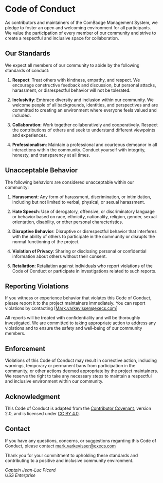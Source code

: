 # Code of Conduct

As contributors and maintainers of the ComBadge Management System, we pledge to foster an open and welcoming environment for all participants. We value the participation of every member of our community and strive to create a respectful and inclusive space for collaboration.

## Our Standards

We expect all members of our community to abide by the following standards of conduct:

1. **Respect**: Treat others with kindness, empathy, and respect. We encourage constructive feedback and discussion, but personal attacks, harassment, or disrespectful behavior will not be tolerated.

2. **Inclusivity**: Embrace diversity and inclusion within our community. We welcome people of all backgrounds, identities, and perspectives and are committed to creating an environment where everyone feels valued and included.

3. **Collaboration**: Work together collaboratively and cooperatively. Respect the contributions of others and seek to understand different viewpoints and experiences.

4. **Professionalism**: Maintain a professional and courteous demeanor in all interactions within the community. Conduct yourself with integrity, honesty, and transparency at all times.

## Unacceptable Behavior

The following behaviors are considered unacceptable within our community:

1. **Harassment**: Any form of harassment, discrimination, or intimidation, including but not limited to verbal, physical, or sexual harassment.

2. **Hate Speech**: Use of derogatory, offensive, or discriminatory language or behavior based on race, ethnicity, nationality, religion, gender, sexual orientation, disability, or other personal characteristics.

3. **Disruptive Behavior**: Disruptive or disrespectful behavior that interferes with the ability of others to participate in the community or disrupts the normal functioning of the project.

4. **Violation of Privacy**: Sharing or disclosing personal or confidential information about others without their consent.

5. **Retaliation**: Retaliation against individuals who report violations of the Code of Conduct or participate in investigations related to such reports.

## Reporting Violations

If you witness or experience behavior that violates this Code of Conduct, please report it to the project maintainers immediately. You can report violations by contacting [Mark.varkevisser@execs.com]

All reports will be treated with confidentiality and will be thoroughly investigated. We are committed to taking appropriate action to address any violations and to ensure the safety and well-being of our community members.

## Enforcement

Violations of this Code of Conduct may result in corrective action, including warnings, temporary or permanent bans from participation in the community, or other actions deemed appropriate by the project maintainers. We reserve the right to take any necessary steps to maintain a respectful and inclusive environment within our community.

## Acknowledgment

This Code of Conduct is adapted from the [Contributor Covenant](https://www.contributor-covenant.org/version/2/0/code_of_conduct.html), version 2.0, and is licensed under [CC BY 4.0](https://creativecommons.org/licenses/by/4.0/).

## Contact

If you have any questions, concerns, or suggestions regarding this Code of Conduct, please contact mark.varkevisser@execs.com

Thank you for your commitment to upholding these standards and contributing to a positive and inclusive community environment.

*Captain Jean-Luc Picard  
USS Enterprise*
